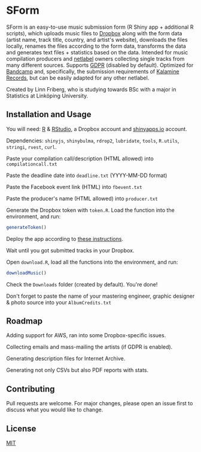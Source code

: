 # SForm

SForm is an easy-to-use music submission form (R Shiny app + additional R scripts), which uploads music files to [Dropbox](https://www.dropbox.com) along with the form data (artist name, track title, country, and artist's website), downloads the files locally, renames the files according to the form data, transforms the data and generates text files + statistics based on the data. Intended for music compilation producers and [netlabel](https://en.wikipedia.org/wiki/Netlabel) owners collecting single tracks from many different sources. Supports [GDPR](https://gdpr.eu) (disabled by default). Optimized for [Bandcamp](https://bandcamp.com) and, specifically, the submission requirements of [Kalamine Records](http://kalaminerecords.com), but can be easily adapted for any other netlabel.

Created by Linn Friberg, who is studying towards BSc with a major in Statistics at Linköping University.

## Installation and Usage

You will need: [R](https://www.r-project.org) & [RStudio](https://www.rstudio.com), a Dropbox account and [shinyapps.io](https://www.shinyapps.io) account.

Dependencies: `shinyjs`, `shinybulma`, `rdrop2`, `lubridate`, `tools`, `R.utils`, `stringi`, `rvest`, `curl`. 

Paste your compilation call/description (HTML allowed) into `compilationcall.txt`

Paste the deadline date into `deadline.txt` (YYYY-MM-DD format)

Paste the Facebook event link (HTML) into `fbevent.txt`

Paste the producer's name (HTML allowed) into `producer.txt`

Generate the Dropbox token with `token.R`. Load the function into the environment, and run:

```r
generateToken()
```

Deploy the app according to [these instructions](https://shiny.rstudio.com/articles/shinyapps.html). 

Wait until you got submitted tracks in your Dropbox.

Open `download.R`, load all the functions into the environment, and run:

```r
downloadMusic()
```

Check the `Downloads` folder (created by default). You're done!

Don't forget to paste the name of your mastering engineer, graphic designer & photo source into your `AlbumCredits.txt`

## Roadmap

Adding support for AWS, ran into some Dropbox-specific issues.

Collecting emails and mass-mailing the artists (if GDPR is enabled).

Generating description files for Internet Archive.

Generating not only CSVs but also PDF reports with stats.

## Contributing
Pull requests are welcome. For major changes, please open an issue first to discuss what you would like to change.

## License
[MIT](https://choosealicense.com/licenses/mit/)